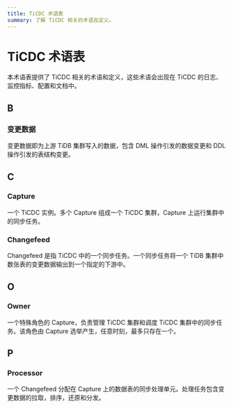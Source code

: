 ```yaml
---
title: TiCDC 术语表
summary: 了解 TiCDC 相关的术语及定义。
---
```


# TiCDC 术语表

本术语表提供了 TiCDC 相关的术语和定义，这些术语会出现在 TiCDC 的日志、监控指标、配置和文档中。

## B

### 变更数据

变更数据即为上游 TiDB 集群写入的数据，包含 DML 操作引发的数据变更和 DDL 操作引发的表结构变更。

## C

### Capture

一个 TiCDC 实例。多个 Capture 组成一个 TiCDC 集群，Capture 上运行集群中的同步任务。

### Changefeed

Changefeed 是指 TiCDC 中的一个同步任务。一个同步任务将一个 TiDB 集群中数张表的变更数据输出到一个指定的下游中。

## O

### Owner

一个特殊角色的 Capture，负责管理 TiCDC 集群和调度 TiCDC 集群中的同步任务。该角色由 Capture 选举产生，任意时刻，最多只存在一个。

## P

### Processor

一个 Changefeed 分配在 Capture 上的数据表的同步处理单元。处理任务包含变更数据的拉取，排序，还原和分发。
